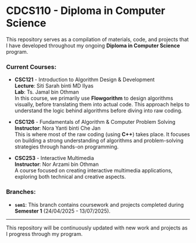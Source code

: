 # CDCS110 - Diploma in Computer Science

This repository serves as a compilation of materials, code, and projects that I have developed throughout my ongoing **Diploma in Computer Science** program.

### Current Courses:
- **CSC121** - Introduction to Algorithm Design & Development  
  **Lecture**: Siti Sarah binti MD Ilyas  
  **Lab**: Ts. Jamal bin Othman  
  In this course, we primarily use **Flowgorithm** to design algorithms visually, before translating them into actual code. This approach helps to understand the logic behind algorithms before diving into raw coding.

- **CSC126** - Fundamentals of Algorithm & Computer Problem Solving  
  **Instructor**: Nora Yanti binti Che Jan  
  This is where most of the raw coding (using **C++**) takes place. It focuses on building a strong understanding of algorithms and problem-solving strategies through hands-on programming.

- **CSC253** - Interactive Multimedia  
  **Instructor**: Nor Arzami bin Othman  
  A course focused on creating interactive multimedia applications, exploring both technical and creative aspects.

### Branches:
- **`sem1`**: This branch contains coursework and projects completed during **Semester 1** (24/04/2025 - 13/07/2025).

---

This repository will be continuously updated with new work and projects as I progress through my program.
